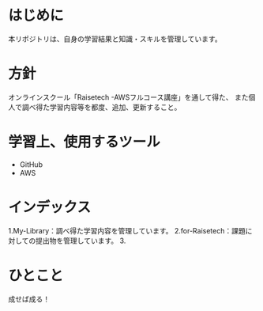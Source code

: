 # はじめに
本リポジトリは、自身の学習結果と知識・スキルを管理しています。
# 方針
オンラインスクール「Raisetech  -AWSフルコース講座」を通して得た、
また個人で調べ得た学習内容等を都度、追加、更新すること。
# 学習上、使用するツール
- GitHub
- AWS
# インデックス
1.My-Library：調べ得た学習内容を管理しています。
2.for-Raisetech：課題に対しての提出物を管理しています。
3.
# ひとこと
成せば成る！
